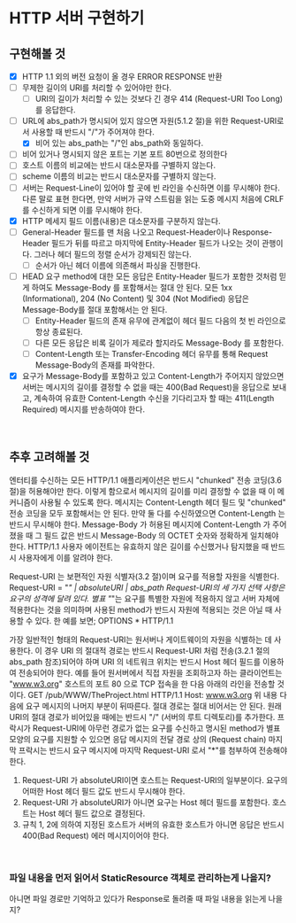# HTTP 서버 구현하기

## 구현해볼 것
- [x] HTTP 1.1 외의 버전 요청이 올 경우 ERROR RESPONSE 반환
- [ ] 무제한 길이의 URI를 처리할 수 있어야만 한다.
    - [ ] URI의 길이가 처리할 수 있는 것보다 긴 경우 414 (Request-URI Too Long)를 응답한다.
- [ ] URL에 abs_path가 명시되어 있지 않으면 자원(5.1.2 절)을 위한 Request-URI로서 사용할 때 반드시 "/"가 주어져야 한다.
    - [x] 비어 있는 abs_path는 "/"인 abs_path와 동일하다.
- [ ] 비어 있거나 명시되지 않은 포트는 기본 포트 80번으로 정의한다
- [ ] 호스트 이름의 비교에는 반드시 대소문자를 구별하지 않는다.
- [ ] scheme 이름의 비교는 반드시 대소문자를 구별하지 않는다.
- [ ] 서버는 Request-Line이 있어야 할 곳에 빈 라인을 수신하면 이를 무시해야 한다. 다른 말로 표현 한다면, 만약 서버가 규약 스트림을 읽는 도중 메시지 처음에 CRLF를 수신하게 되면 이를 무시해야 한다.
- [x] HTTP 메세지 필드 이름(내용)은 대소문자를 구분하지 않는다.
- [ ] General-Header 필드를 맨 처음 나오고 Request-Header이나 Response-Header 필드가 뒤를 따르고 마지막에 Entity-Header 필드가 나오는 것이 관행이다. 그러나 헤더 필드의 정렬 순서가 강제되진 않는다.
    - [ ] 순서가 아닌 헤더 이름에 의존해서 파싱을 진행한다.
- [ ] HEAD 요구 method에 대한 모든 응답은 Entity-Header 필드가 포함한 것처럼 믿게 하여도 Message-Body 를 포함해서는 절대 안 된다. 모든 1xx (Informational), 204 (No Content) 및 304 (Not Modified) 응답은 Message-Body를 절대 포함해서는 안 된다. 
    - [ ] Entity-Header 필드의 존재 유무에 관계없이 헤더 필드 다음의 첫 빈 라인으로 항상 종료된다.
    - [ ] 다른 모든 응답은 비록 길이가 제로라 할지라도 Message-Body 를 포함한다.
    - [ ] Content-Length 또는 Transfer-Encoding 헤더 유무를 통해 Request Message-Body의 존재를 파악한다.
- [x] 요구가 Message-Body를 포함하고 있고 Content-Length가 주어지지 않았으면 서버는 메시지의 길이를 결정할 수 없을 때는 400(Bad Request)을 응답으로 보내고, 계속하여 유효한 Content-Length 수신을 기다리고자 할 때는 411(Length Required) 메시지를 반송하여야 한다.

<br>

## 추후 고려해볼 것
엔터티를 수신하는 모든 HTTP/1.1 애플리케이션은 반드시 "chunked" 전송 코딩(3.6 절)을 허용해야만 한다. 이렇게 함으로서 메시지의 길이를 미리 결정할 수 없을 때 이 메커니즘이 사용될 수 있도록 한다.
메시지는 Content-Length 헤더 필드 및 "chunked" 전송 코딩을 모두 포함해서는 안 된다. 만약 둘 다를 수신하였으면 Content-Length 는 반드시 무시해야 한다.
Message-Body 가 허용된 메시지에 Content-Length 가 주어졌을 때 그 필드 값은 반드시 Message-Body 의 OCTET 숫자와 정확하게 일치해야 한다. HTTP/1.1 사용자 에이전트는 유효하지 않은 길이를 수신했거나 탐지했을 때 반드시 사용자에게 이를 알려야 한다.


Request-URI 는 보편적인 자원 식별자(3.2 절)이며 요구를 적용할 자원을 식별한다. Request-URI = "*" | absoluteURI | abs_path
Request-URI의 세 가지 선택 사항은 요구의 성격에 달려 있다. 별표 "*"는 요구를 특별한 자원에 적용하지 않고 서버 자체에 적용한다는 것을 의미하며 사용된 method가 반드시 자원에 적용되는 것은 아닐 때 사용할 수 있다.
한 예를 보면;
OPTIONS * HTTP/1.1


가장 일반적인 형태의 Request-URI는 원서버나 게이트웨이의 자원을 식별하는 데 사용한다. 이 경우 URI 의 절대적 경로는 반드시 Request-URI 처럼 전송(3.2.1 절의 abs_path 참조)되어야 하며 URI 의 네트워크 위치는 반드시 Host 헤더 필드를 이용하여 전송되어야 한다. 예를 들어 원서버에서 직접 자원을 조회하고자 하는 클라이언트는 "www.w3.org" 호스트의 포트 80 으로 TCP 접속을 한 다음 아래의 라인을 전송할 것이다.
GET /pub/WWW/TheProject.html HTTP/1.1 Host: www.w3.org
위 내용 다음에 요구 메시지의 나머지 부분이 뒤따른다. 절대 경로는 절대 비어서는 안 된다. 원래 URI의 절대 경로가 비어있을 때에는 반드시 "/" (서버의 루트 디렉토리)를 추가한다.
프락시가 Request-URI에 아무런 경로가 없는 요구를 수신하고 명시된 method가 별표 모양의 요구를 지원할 수 있으면 응답 메시지의 전달 경로 상의 (Request chain) 마지막 프락시는 반드시 요구 메시지에 마지막 Request-URI 로서 "*"를 첨부하여 전송해야 한다.



1. Request-URI 가 absoluteURI이면 호스트는 Request-URI의 일부분이다. 요구의 어떠한 Host 헤더 필드 값도 반드시 무시해야 한다.
2. Request-URI 가 absoluteURI가 아니면 요구는 Host 헤더 필드를 포함한다. 호스트는 Host 헤더 필드 값으로 결정된다.
3. 규칙 1, 2에 의하여 지정된 호스트가 서버의 유효한 호스트가 아니면 응답은 반드시 400(Bad Request) 에러 메시지이어야 한다.

<br>

### 파일 내용을 먼저 읽어서 StaticResource 객체로 관리하는게 나을지?
아니면 파일 경로만 기억하고 있다가 Response로 돌려줄 때 파일 내용을 읽는게 나을지?


